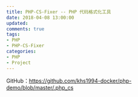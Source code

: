 ```yaml
---
title: PHP-CS-Fixer -- PHP 代码格式化工具
date: 2018-04-08 13:00:00
updated:
comments: true
tags:
- PHP
- PHP-CS-Fixer
categories:
- PHP
- Project
---
```


GitHub：https://github.com/khs1994-docker/php-demo/blob/master/.php_cs

<!--more-->

